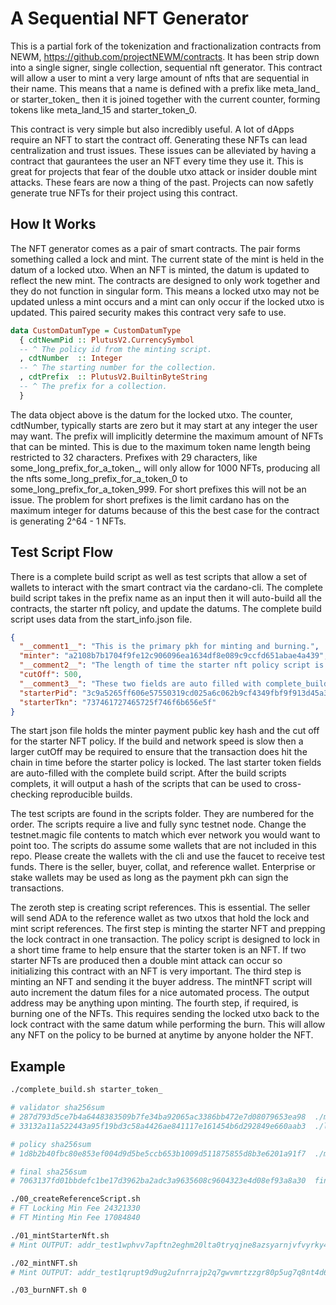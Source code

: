 # A Sequential NFT Generator

This is a partial fork of the tokenization and fractionalization contracts from NEWM, https://github.com/projectNEWM/contracts. It has been strip down into a single signer, single collection, sequential nft generator. This contract will allow a user to mint a very large amount of nfts that are sequential in their name. This means that a name is defined with a prefix like meta_land_ or starter_token_ then it is joined together with the current counter, forming tokens like meta_land_15 and starter_token_0. 

This contract is very simple but also incredibly useful. A lot of dApps require an NFT to start the contract off. Generating these NFTs can lead centralization and trust issues. These issues can be alleviated by having a contract that gaurantees the user an NFT every time they use it. This is great for projects that fear of the double utxo attack or insider double mint attacks. These fears are now a thing of the past. Projects can now safetly generate true NFTs for their project using this contract.

## How It Works

The NFT generator comes as a pair of smart contracts. The pair forms something called a lock and mint. The current state of the mint is held in the datum of a locked utxo. When an NFT is minted, the datum is updated to reflect the new mint. The contracts are designed to only work together and they do not function in singular form. This means a locked utxo may not be updated unless a mint occurs and a mint can only occur if the locked utxo is updated. This paired security makes this contract very safe to use.

```hs
data CustomDatumType = CustomDatumType
  { cdtNewmPid :: PlutusV2.CurrencySymbol
  -- ^ The policy id from the minting script.
  , cdtNumber  :: Integer
  -- ^ The starting number for the collection.
  , cdtPrefix  :: PlutusV2.BuiltinByteString
  -- ^ The prefix for a collection.
  }
```

The data object above is the datum for the locked utxo. The counter, cdtNumber, typically starts are zero but it may start at any integer the user may want. The prefix will implicitly determine the maximum amount of NFTs that can be minted. This is due to the maximum token name length being restricted to 32 characters. Prefixes with 29 characters, like some_long_prefix_for_a_token_, will only allow for 1000 NFTs, producing all the nfts some_long_prefix_for_a_token_0 to some_long_prefix_for_a_token_999. For short prefixes this will not be an issue. The problem for short prefixes is the limit cardano has on the maximum integer for datums because of this the best case for the contract is generating 2^64 - 1 NFTs.

## Test Script Flow

There is a complete build script as well as test scripts that allow a set of wallets to interact with the smart contract via the cardano-cli. The complete build script takes in the prefix name as an input then it will auto-build all the contracts, the starter nft policy, and update the datums. The complete build script uses data from the start_info.json file.

```json
{
  "__comment1__": "This is the primary pkh for minting and burning.",
  "minter": "a2108b7b1704f9fe12c906096ea1634df8e089c9ccfd651abae4a439",
  "__comment2__": "The length of time the starter nft policy script is open.",
  "cutOff": 500,
  "__comment3__": "These two fields are auto filled with complete_build.sh",
  "starterPid": "3c9a5265ff606e57550319cd025a6c062b9cf4349fbf9f913d45a3ea",
  "starterTkn": "737461727465725f746f6b656e5f"
}
```

The start json file holds the minter payment public key hash and the cut off for the starter NFT policy. If the build and network speed is slow then a larger cutOff may be required to ensure that the transaction does hit the chain in time before the starter policy is locked. The last starter token fields are auto-filled with the complete build script. After the build scripts complets, it will output a hash of the scripts that can be used to cross-checking reproducible builds.

The test scripts are found in the scripts folder. They are numbered for the order. The scripts require a live and fully sync testnet node. Change the testnet.magic file contents to match which ever network you would want to point too. The scripts do assume some wallets that are not included in this repo. Please create the wallets with the cli and use the faucet to receive test funds. There is the seller, buyer, collat, and reference wallet. Enterprise or stake wallets may be used as long as the payment pkh can sign the transactions.

The zeroth step is creating script references. This is essential. The seller will send ADA to the reference wallet as two utxos that hold the lock and mint script references. The first step is minting the starter NFT and prepping the lock contract in one transaction. The policy script is designed to lock in a short time frame to help ensure that the starter token is an NFT. If two starter NFTs are produced then a double mint attack can occur so initializing this contract with an NFT is very important. The third step is minting an NFT and sending it the buyer address. The mintNFT script will auto increment the datum files for a nice automated process. The output address may be anything upon minting. The fourth step, if required, is burning one of the NFTs. This requires sending the locked utxo back to the lock contract with the same datum while performing the burn. This will allow any NFT on the policy to be burned at anytime by anyone holder the NFT.

## Example


```bash
./complete_build.sh starter_token_

# validator sha256sum 
# 287d793d5ce7b4a6448383509b7fe34ba92065ac3386bb472e7d08079653ea98  ./minting-contract/validator.hash
# 33132a11a522443a95f19bd3c58a4426ae841117e161454b6d292849e660aab3  ./locking-contract/validator.hash 

# policy sha256sum 
# 1d8b2b40fbc80e853ef004d9d5be5ccb653b1009d511875855d8b3e6201a91f7  ./minting-contract/policy.id 

# final sha256sum 
# 7063137fd01bbdefc1be17d3962ba2adc3a9635608c9604323e4d08ef93a8a30  final.check 
```

```bash
./00_createReferenceScript.sh
# FT Locking Min Fee 24321330
# FT Minting Min Fee 17084840

./01_mintStarterNft.sh
# Mint OUTPUT: addr_test1wphvv7apftn2eghm20lta0tryqjne8azsyarnjvfvyrky4qm0nxdn + 1439540 + 1 ab4efb7d1324421b1adf8468df73bb3fb6b1c8001d19b24b7975236c.737461727465725f746f6b656e5f

./02_mintNFT.sh
# Mint OUTPUT: addr_test1qrupt9d9ug2ufnrrajp2q7gwvmrtzzgr80p5ug7q8nt4d66hu0s5mnhxh2853wtsgn9gdz6wuqtaqnkv0yk78p474d6qudapqh + 1193870 + 1 93e8f8d9e635f912483c49c4576929bd31d359e749be32357d5b1338.737461727465725f746f6b656e5f30

./03_burnNFT.sh 0
```